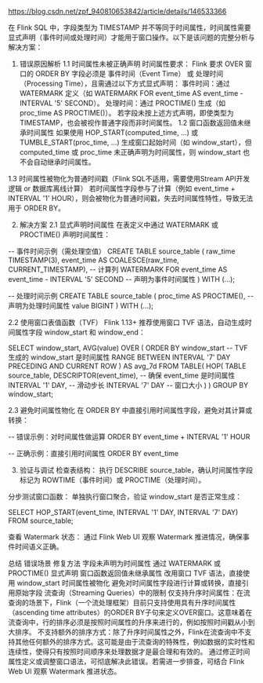 https://blog.csdn.net/zpf_940810653842/article/details/146533366

在 Flink SQL 中，字段类型为 TIMESTAMP 并不等同于时间属性，时间属性需要显式声明（事件时间或处理时间）才能用于窗口操作。以下是该问题的完整分析与解决方案：

1. 错误原因解析
1.1 时间属性未被正确声明
时间属性要求：
Flink 要求 OVER 窗口的 ORDER BY 字段必须是 事件时间（Event Time） 或 处理时间（Processing Time），且需通过以下方式显式声明：
事件时间：通过 WATERMARK 定义（如 WATERMARK FOR event_time AS event_time - INTERVAL '5' SECOND）。
处理时间：通过 PROCTIME() 生成（如 proc_time AS PROCTIME()）。
若字段未按上述方式声明，即使类型为 TIMESTAMP，也会被视作普通字段而非时间属性。
1.2 窗口函数返回值未继承时间属性
如果使用 HOP_START(computed_time, ...) 或 TUMBLE_START(proc_time, ...) 生成窗口起始时间（如 window_start），但 computed_time 或 proc_time 未正确声明为时间属性，则 window_start 也不会自动继承时间属性。

1.3 时间属性被物化为普通时间戳（Flink SQL不适用，需要使用Stream API开发逻辑 or 数据库离线计算）
若时间属性字段参与了计算（例如 event_time + INTERVAL '1' HOUR），则会被物化为普通时间戳，失去时间属性特性，导致无法用于 ORDER BY。

2. 解决方案
2.1 显式声明时间属性
在表定义中通过 WATERMARK 或 PROCTIME() 声明时间属性：

-- 事件时间示例（需处理空值）
CREATE TABLE source_table (
    raw_time TIMESTAMP(3),
    event_time AS COALESCE(raw_time, CURRENT_TIMESTAMP),  -- 计算列
    WATERMARK FOR event_time AS event_time - INTERVAL '5' SECOND  -- 声明为事件时间属性
) WITH (...);

-- 处理时间示例
CREATE TABLE source_table (
    proc_time AS PROCTIME(),  -- 声明为处理时间属性
    value BIGINT
) WITH (...);

2.2 使用窗口表值函数（TVF）
Flink 1.13+ 推荐使用窗口 TVF 语法，自动生成时间属性字段 window_start 和 window_end：

SELECT
    window_start,
    AVG(value) OVER (
        ORDER BY window_start  -- TVF 生成的 window_start 是时间属性
        RANGE BETWEEN INTERVAL '7' DAY PRECEDING AND CURRENT ROW
    ) AS avg_7d
FROM TABLE(
    HOP(
        TABLE source_table,
        DESCRIPTOR(event_time),  -- 确保 event_time 是时间属性
        INTERVAL '1' DAY,        -- 滑动步长
        INTERVAL '7' DAY         -- 窗口大小
    )
)
GROUP BY window_start;

2.3 避免时间属性物化
在 ORDER BY 中直接引用时间属性字段，避免对其计算或转换：

-- 错误示例：对时间属性做运算
ORDER BY event_time + INTERVAL '1' HOUR  

-- 正确示例：直接引用时间属性
ORDER BY event_time

3. 验证与调试
检查表结构：
执行 DESCRIBE source_table，确认时间属性字段标记为 ROWTIME（事件时间）或 PROCTIME（处理时间）。

分步测试窗口函数：
单独执行窗口聚合，验证 window_start 是否正常生成：

SELECT HOP_START(event_time, INTERVAL '1' DAY, INTERVAL '7' DAY)
FROM source_table;

查看 Watermark 状态：
通过 Flink Web UI 观察 Watermark 推进情况，确保事件时间语义正确。

总结
错误场景	修复方法
字段未声明为时间属性	通过 WATERMARK 或 PROCTIME() 显式声明
窗口函数返回值未继承属性	改用窗口 TVF 语法，直接使用 window_start
时间属性被物化	避免对时间属性字段进行计算或转换，直接引用原始字段
流查询（Streaming Queries）中的限制
仅支持升序时间属性：在流查询的场景下，Flink（一个流处理框架）目前只支持使用具有升序时间属性（ascending time attributes）的ORDER BY子句来定义OVER窗口。这意味着在流查询中，行的排序必须是按照时间属性的升序来进行的，例如按照时间戳从小到大排序。
不支持额外的排序方式：除了升序时间属性之外，Flink在流查询中不支持其他任何额外的排序方式。这可能是由于流查询的特殊性，例如数据的实时性和连续性，使得只有按照时间顺序来处理数据才是最合理和有效的。
通过修正时间属性定义或调整窗口语法，可彻底解决此错误。若需进一步排查，可结合 Flink Web UI 观察 Watermark 推进状态。
